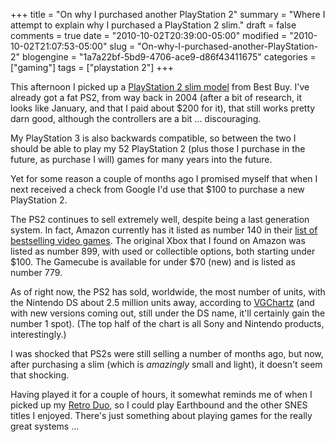 +++
title = "On why I purchased another PlayStation 2"
summary = "Where I attempt to explain why I purchased a PlayStation 2 slim."
draft = false
comments = true
date = "2010-10-02T20:39:00-05:00"
modified = "2010-10-02T21:07:53-05:00"
slug = "On-why-I-purchased-another-PlayStation-2"
blogengine = "1a7a22bf-5bd9-4706-ace9-d86f43411675"
categories = ["gaming"]
tags = ["playstation 2"]
+++

<p>This afternoon I picked up a <a rel="external" href="http://www.amazon.com/gp/product/B000TLU67W/?tag=strivinglifen-20">PlayStation 2 slim model</a> from Best Buy. I've already got a fat PS2, from way back in 2004 (after a bit of research, it looks like January, and that I paid about $200 for it), that still works pretty darn good, although the controllers are a bit ... discouraging.</p>
<p>My PlayStation 3 is also backwards compatible, so between the two I should be able to play my 52 PlayStation 2 (plus those I purchase in the future, as purchase I will)&nbsp;games for many years into the future.</p>
<p>Yet for some reason a couple of months ago I promised myself that when I next received a check from Google I'd use that $100 to purchase a new PlayStation 2.</p>
<p>The PS2 continues to sell extremely well, despite being a last generation system. In fact, Amazon currently has it listed as number 140 in their <a rel="external" href="http://www.amazon.com/gp/bestsellers/videogames/ref=pd_dp_ts_vg_1?tag=strivinglifen-20">list of bestselling video games</a>. The original Xbox that I found on Amazon was listed as number 899, with used or collectible options, both starting under $100. The Gamecube is available for under $70 (new) and is listed as number 779.</p>
<p>As of right now, the PS2 has sold, worldwide, the most number of units, with the Nintendo DS about 2.5 million units away, according to <a rel="external" href="http://www.vgchartz.com/hardware_totals.php">VGChartz</a>&nbsp;(and with new versions coming out, still under the DS name, it'll certainly gain the number 1 spot). (The top half of the chart is all Sony and Nintendo products, interestingly.)</p>
<p>I was shocked that PS2s were still selling a number of months ago, but now, after purchasing a slim (which is <em>amazingly</em> small and light), it doesn't seem that shocking.</p>
<p>Having played it for a couple of hours, it somewhat reminds me of when I picked up my <a rel="external" href="http://www.amazon.com/Retro-Twin-Video-System-Nintendo-DS/dp/B001VDZN3O/?tag=strivinglifen-20">Retro Duo</a>, so I could play Earthbound and the other SNES titles I enjoyed. There's just something about playing games for the really great systems ...</p>
